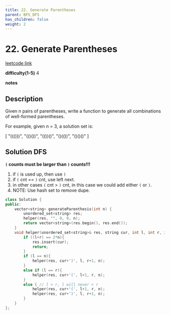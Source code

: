 ```yaml
---
title: 22. Generate Parentheses
parent: BFS_DFS
has_children: false
weight: 2
---
```

# 22. Generate Parentheses
[leetcode link](https://leetcode.com/problems/generate-parentheses/)

**difficulty(1-5)** 
4

**notes**   


## Description
Given n pairs of parentheses, write a function to generate all combinations of well-formed parentheses.

For example, given n = 3, a solution set is:

[
  "((()))",
  "(()())",
  "(())()",
  "()(())",
  "()()()"
]

## Solution DFS

**`(` counts must be larger than `)` counts!!!**

1. if `(` is used up, then use `)`
2. if `(` cnt == `)` cnt, use left next. 
3. in other cases `(` cnt > `)` cnt, in this case we could add either `(` or `)`. 
4. NOTE: Use hash set to remove dupe. 

```c++
class Solution {
public:
    vector<string> generateParenthesis(int n) {
        unordered_set<string> res;
        helper(res, "", 0, 0, n);
        return vector<string>(res.begin(), res.end());
    }
    void helper(unordered_set<string>& res, string cur, int l, int r, int n){
        if ((l+r) == 2*n){
            res.insert(cur);
            return;
        }
        if (l == n){
            helper(res, cur+')', l, r+1, n);
        }
        else if (l == r){
            helper(res, cur+'(', l+1, r, n);
        }
        else { // l > r, l will never < r
            helper(res, cur+'(', l+1, r, n);
            helper(res, cur+')', l, r+1, n);
        }
    }
};
```

 